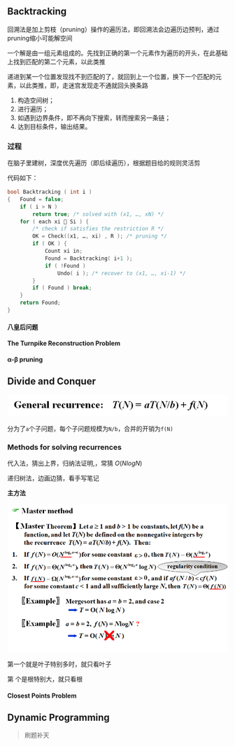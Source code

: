 ## Backtracking

回溯法是加上剪枝（pruning）操作的遍历法，即回溯法会边遍历边预判，通过pruning缩小可能解空间

一个解是由一组元素组成的。先找到正确的第一个元素作为遍历的开头，在此基础上找到匹配的第二个元素，以此类推

递进到某一个位置发现找不到匹配的了，就回到上一个位置，换下一个匹配的元素，以此类推，即，走迷宫发现走不通就回头换条路

1. 构造空间树；
2. 进行遍历；
3. 如遇到边界条件，即不再向下搜索，转而搜索另一条链；
4. 达到目标条件，输出结果。

### 过程

在脑子里建树，深度优先遍历（即后续遍历），根据题目给的规则灵活剪

代码如下：

```cpp
bool Backtracking ( int i )
{   Found = false;
    if ( i > N )
        return true; /* solved with (x1, …, xN) */
    for ( each xi  Si ) { 
        /* check if satisfies the restriction R */
        OK = Check((x1, …, xi) , R ); /* pruning */
        if ( OK ) {
            Count xi in;
            Found = Backtracking( i+1 );
            if ( !Found )
                Undo( i ); /* recover to (x1, …, xi-1) */
        }
        if ( Found ) break; 
    }
    return Found;
}
```

#### 八皇后问题

#### The Turnpike Reconstruction Problem

#### α-β pruning

## Divide and Conquer

![image-20240409104757802](https://raw.githubusercontent.com/RimLutienpeist/image-hosting/main/image-20240409104757802.png)

分为了`a`个子问题，每个子问题规模为`N/b`，合并的开销为`f(N)`

### Methods for solving recurrences

代入法，猜出上界，归纳法证明,，常猜 $O(NlogN)$

递归树法，边画边猜，看手写笔记

**主方法**

![image-20240409113937447](https://raw.githubusercontent.com/RimLutienpeist/image-hosting/main/image-20240409113937447.png)

第一个就是叶子特别多时，就只看叶子

第   个是根特别大，就只看根

#### Closest Points Problem

## Dynamic Programming

> 刷题补天

